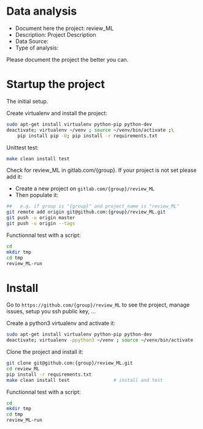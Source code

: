# Data analysis
- Document here the project: review_ML
- Description: Project Description
- Data Source:
- Type of analysis:

Please document the project the better you can.

# Startup the project

The initial setup.

Create virtualenv and install the project:
```bash
sudo apt-get install virtualenv python-pip python-dev
deactivate; virtualenv ~/venv ; source ~/venv/bin/activate ;\
    pip install pip -U; pip install -r requirements.txt
```

Unittest test:
```bash
make clean install test
```

Check for review_ML in gitlab.com/{group}.
If your project is not set please add it:

- Create a new project on `gitlab.com/{group}/review_ML`
- Then populate it:

```bash
##   e.g. if group is "{group}" and project_name is "review_ML"
git remote add origin git@github.com:{group}/review_ML.git
git push -u origin master
git push -u origin --tags
```

Functionnal test with a script:

```bash
cd
mkdir tmp
cd tmp
review_ML-run
```

# Install

Go to `https://github.com/{group}/review_ML` to see the project, manage issues,
setup you ssh public key, ...

Create a python3 virtualenv and activate it:

```bash
sudo apt-get install virtualenv python-pip python-dev
deactivate; virtualenv -ppython3 ~/venv ; source ~/venv/bin/activate
```

Clone the project and install it:

```bash
git clone git@github.com:{group}/review_ML.git
cd review_ML
pip install -r requirements.txt
make clean install test                # install and test
```
Functionnal test with a script:

```bash
cd
mkdir tmp
cd tmp
review_ML-run
```
